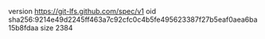 version https://git-lfs.github.com/spec/v1
oid sha256:9214e49d2245ff463a7c92cfc0c4b5fe495623387f27b5eaf0aea6ba15b8fdaa
size 2384
